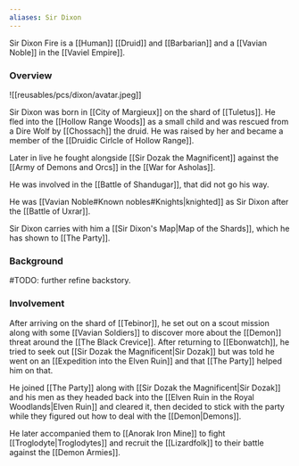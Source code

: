 ```yaml
---
aliases: Sir Dixon
---
```

Sir Dixon Fire is a [[Human]] [[Druid]] and [[Barbarian]] and a [[Vavian Noble]] in the [[Vaviel Empire]].

### Overview
![[reusables/pcs/dixon/avatar.jpeg]]

Sir Dixon was born in [[City of Margieux]] on the shard of [[Tuletus]]. He fled into the [[Hollow Range Woods]] as a small child and was rescued from a Dire Wolf by [[Chossach]] the druid. He was raised by her and became a member of the [[Druidic Cirlcle of Hollow Range]].

Later in live he fought alongside [[Sir Dozak the Magnificent]] against the [[Army of Demons and Orcs]] in the [[War for Asholas]].

He was involved in the [[Battle of Shandugar]], that did not go his way.

He was [[Vavian Noble#Known nobles#Knights|knighted]] as Sir Dixon after the [[Battle of Uxrar]].

Sir Dixon carries with him a [[Sir Dixon's Map|Map of the Shards]], which he has shown to [[The Party]].

### Background
#TODO: further refine backstory.

### Involvement
After arriving on the shard of [[Tebinor]], he set out on a scout mission along with some [[Vavian Soldiers]] to discover more about the [[Demon]] threat around the [[The Black Crevice]]. After returning to [[Ebonwatch]], he tried to seek out [[Sir Dozak the Magnificent|Sir Dozak]] but was told he went on an [[Expedition into the Elven Ruin]] and that [[The Party]] helped him on that.

He joined [[The Party]] along with [[Sir Dozak the Magnificent|Sir Dozak]] and his men as they headed back into the [[Elven Ruin in the Royal Woodlands|Elven Ruin]] and cleared it, then decided to stick with the party while they figured out how to deal with the [[Demon|Demons]].

He later accompanied them to [[Anorak Iron Mine]] to fight [[Troglodyte|Troglodytes]] and recruit the [[Lizardfolk]] to their battle against the [[Demon Armies]].
